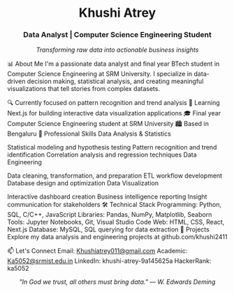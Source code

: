 <h1 align="center">Khushi Atrey</h1> <h3 align="center">Data Analyst | Computer Science Engineering Student</h3> <p align="center"> <em>Transforming raw data into actionable business insights</em> </p>
📊 About Me
I'm a passionate data analyst and final year BTech student in Computer Science Engineering at SRM University. I specialize in data-driven decision making, statistical analysis, and creating meaningful visualizations that tell stories from complex datasets.

🔍 Currently focused on pattern recognition and trend analysis
🌱 Learning Next.js for building interactive data visualization applications
🎓 Final year Computer Science Engineering student at SRM University
🏙️ Based in Bengaluru
💼 Professional Skills
Data Analysis & Statistics

Statistical modeling and hypothesis testing
Pattern recognition and trend identification
Correlation analysis and regression techniques
Data Engineering

Data cleaning, transformation, and preparation
ETL workflow development
Database design and optimization
Data Visualization

Interactive dashboard creation
Business intelligence reporting
Insight communication for stakeholders
🛠️ Technical Stack
Programming: Python, SQL, C/C++, JavaScript
Libraries: Pandas, NumPy, Matplotlib, Seaborn
Tools: Jupyter Notebooks, Git, Visual Studio Code
Web: HTML, CSS, React, Next.js
Database: MySQL, SQL querying for data extraction
📂 Projects
Explore my data analysis and engineering projects at github.com/khushi2411

📫 Let's Connect
Email: Khushiatrey011@gmail.com
Academic: Ka5052@srmist.edu.in
LinkedIn: khushi-atrey-9a145625a
HackerRank: ka5052
<p align="center"> <em>"In God we trust, all others must bring data." — W. Edwards Deming</em> </p>
